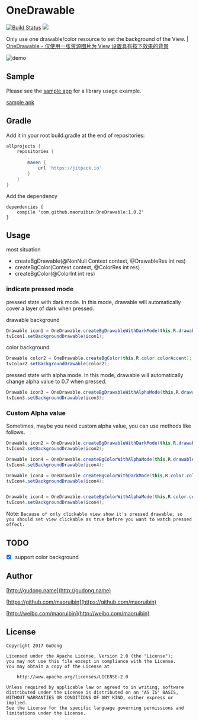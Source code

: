 # OneDrawable

[![Build Status](https://travis-ci.org/maoruibin/OneDrawable.svg?branch=master)](https://travis-ci.org/maoruibin/OneDrawable)
[![](https://img.shields.io/hexpm/l/plug.svg)](https://github.com/maoruibin/OneDrawable/blob/master/LICENSE.txt)

Only use one drawable/color resource to set the background of the View. | [OneDrawable - 仅使用一张资源图片为 View 设置具有按下效果的背景](http://gudong.name/2017/04/05/OneDrawable.html)

![demo](http://7xr9gx.com1.z0.glb.clouddn.com/statebackgroundv2.gif)

## Sample
Please see the [sample app](https://github.com/maoruibin/OneDrawable/tree/master/app/src/main/java/name/gudong/demo) for a library usage example.

[sample apk](https://fir.im/leku)

## Gradle
Add it in your root build.gradle at the end of repositories:
```gradle
allprojects {
    repositories {
        ...
        maven {
            url 'https://jitpack.io'
        }
    }
}
```

Add the dependency

```
dependencies {
    compile 'com.github.maoruibin:OneDrawable:1.0.2'
}
```

## Usage

most situation

 - createBgDrawable(@NonNull Context context, @DrawableRes int res)
 - createBgColor(Context context, @ColorRes int res)
 - createBgColor(@ColorInt int res)

### indicate pressed mode

pressed state with dark mode. In this mode, drawable will automatically cover a layer of dark when pressed.

drawable background

```java
Drawable icon1 = OneDrawable.createBgDrawableWithDarkMode(this,R.drawable.ic_action_name);
tvIcon1.setBackgroundDrawable(icon1);
```

color background 

```java
Drawable color2 = OneDrawable.createBgColor(this,R.color.colorAccent);
tvColor2.setBackgroundDrawable(color2);
```

pressed state with alpha mode. In this mode, drawable will automatically change alpha value to 0.7 when pressed.

```java
Drawable icon3 = OneDrawable.createBgDrawableWithAlphaMode(this,R.drawable.ic_action_add);
tvIcon3.setBackgroundDrawable(icon3);
```

### Custom Alpha value

Sometimes, maybe you need custom alpha value, you can use methods like follows.
 
```java
Drawable icon2 = OneDrawable.createBgDrawableWithDarkMode(this,R.drawable.ic_action_add,0.4f);
tvIcon2.setBackgroundDrawable(icon2);

Drawable icon4 = OneDrawable.createBgColorWithAlphaMode(this,R.drawable.ic_action_name,0.3f);
tvIcon4.setBackgroundDrawable(icon4);

Drawable icon4 = OneDrawable.createBgColorWithDarkMode(this,R.color.colorAccent,0.3f);
tvIcon4.setBackgroundDrawable(icon4);


Drawable icon4 = OneDrawable.createBgColorWithAlphaMode(this,R.color.colorAccent,0.3f);
tvIcon4.setBackgroundDrawable(icon4);

``` 

Note: `Because of only clickable view show it's pressed drawable, so you should set view clickable as true before you want to watch pressed effect.`


## TODO
- [X] support color background 

## Author
[http://gudong.name](http://gudong.name)

[https://github.com/maoruibin](https://github.com/maoruibin)

[http://weibo.com/maoruibin](http://weibo.com/maoruibin)

## License

    Copyright 2017 GuDong

    Licensed under the Apache License, Version 2.0 (the "License");
    you may not use this file except in compliance with the License.
    You may obtain a copy of the License at

        http://www.apache.org/licenses/LICENSE-2.0

    Unless required by applicable law or agreed to in writing, software
    distributed under the License is distributed on an "AS IS" BASIS,
    WITHOUT WARRANTIES OR CONDITIONS OF ANY KIND, either express or implied.
    See the License for the specific language governing permissions and
    limitations under the License.



